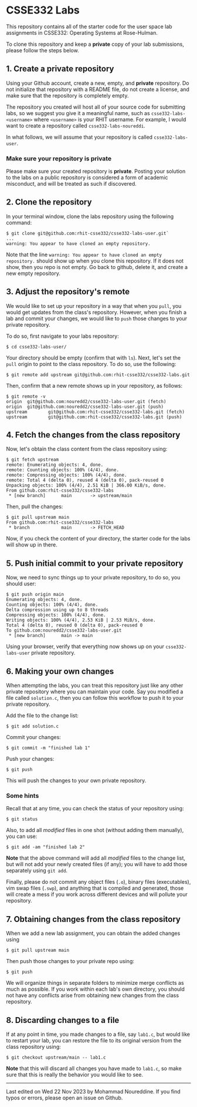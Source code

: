 # CSSE332 Labs

This repository contains all of the starter code for the user space lab
assignments in CSSE332: Operating Systems at Rose-Hulman.

To clone this repository and keep a __private__ copy of your lab submissions, please follow the steps below.

## 1. Create a __private__ repository

Using your Github account, create a new, empty, and __private__ repository. Do
not initialize that repository with a README file, do not create a license, and
make sure that the repository is completely empty.

The repository you created will host all of your source code for submitting
labs, so we suggest you give it a meaningful name, such as
`csse332-labs-<username>` where `<username>` is your RHIT username. For example,
I would want to create a repository called `csse332-labs-noureddi`.

In what follows, we will assume that your repository is called
`csse332-labs-user`.

### Make sure your repository is private

Please make sure your created repository is __private__. Posting your solution
to the labs on a public repository is considered a form of academic misconduct,
and will be treated as such if discovered.

## 2. Clone the repository

In your terminal window, clone the labs repository using the following command:

```shell
$ git clone git@github.com:rhit-csse332/csse332-labs-user.git`
...
warning: You appear to have cloned an empty repository.
```

Note that the line `warning: You appear to have cloned an empty repository.`
should show up when you clone this repository. If it does not show, then you
repo is not empty. Go back to github, delete it, and create a new empty
repository.

## 3. Adjust the repository's remote

We would like to set up your repository in a way that when you `pull`, you would
get updates from the class's repository. However, when you finish a lab and
commit your changes, we would like to `push` those changes to your private
repository.

To do so, first navigate to your labs repository:

```shell
$ cd csse332-labs-user/
```

Your directory should be empty (confirm that with `ls`). Next, let's set the
`pull` origin to point to the class repository. To do so, use the following:

```shell
$ git remote add upstream git@github.com:rhit-csse332/csse332-labs.git
```

Then, confirm that a new remote shows up in your repository, as follows:

```shell
$ git remote -v
origin  git@github.com:nouredd2/csse332-labs-user.git (fetch)
origin  git@github.com:nouredd2/csse332-labs-user.git (push)
upstream        git@github.com:rhit-csse332/csse332-labs.git (fetch)
upstream        git@github.com:rhit-csse332/csse332-labs.git (push)
```

## 4. Fetch the changes from the class repository

Now, let's obtain the class content from the class repository using:

```shell
$ git fetch upstream
remote: Enumerating objects: 4, done.
remote: Counting objects: 100% (4/4), done.
remote: Compressing objects: 100% (4/4), done.
remote: Total 4 (delta 0), reused 4 (delta 0), pack-reused 0
Unpacking objects: 100% (4/4), 2.51 KiB | 366.00 KiB/s, done.
From github.com:rhit-csse332/csse332-labs
 * [new branch]      main       -> upstream/main
```

Then, pull the changes:

```shell
$ git pull upstream main
From github.com:rhit-csse332/csse332-labs
 * branch            main       -> FETCH_HEAD
```

Now, if you check the content of your directory, the starter code for the labs
will show up in there.

## 5. Push initial commit to your private repository

Now, we need to sync things up to your private repository, to do so, you should
user:

```shell
$ git push origin main
Enumerating objects: 4, done.
Counting objects: 100% (4/4), done.
Delta compression using up to 8 threads
Compressing objects: 100% (4/4), done.
Writing objects: 100% (4/4), 2.53 KiB | 2.53 MiB/s, done.
Total 4 (delta 0), reused 0 (delta 0), pack-reused 0
To github.com:nouredd2/csse332-labs-user.git
 * [new branch]      main -> main
```

Using your browser, verify that everything now shows up on your
`csse332-labs-user` private repository.

## 6. Making your own changes

When attempting the labs, you can treat this repository just like any other
private repository where you can maintain your code. Say you modified a file
called `solution.c`, then you can follow this workflow to push it to your
private repository.

Add the file to the change list:

```shell
$ git add solution.c
```

Commit your changes:

```shell
$ git commit -m "finished lab 1"
```

Push your changes:

```shell
$ git push
```

This will push the changes to your own private repository.

### Some hints

Recall that at any time, you can check the status of your repository using:

```shell
$ git status
```

Also, to add all _modified_ files in one shot (without adding them manually),
you can use:

```shell
$ git add -am "finished lab 2"
```

__Note__ that the above command will add all _modified_ files to the change
list, but will not add your newly created files (if any); you will have to add
those separately using `git add`.

Finally, please do not commit any object files (`.o`), binary files
(executables), vim swap files (`.swp`), and anything that is compiled and
generated, those will create a mess if you work across different devices and
will pollute your repository.

## 7. Obtaining changes from the class repository

When we add a new lab assignment, you can obtain the added changes using

```shell
$ git pull upstream main
```

Then push those changes to your private repo using:

```shell
$ git push
```

We will organize things in separate folders to minimize merge conflicts as much
as possible. If you work within each lab's own directory, you should not have
any conflicts arise from obtaining new changes from the class repository.

## 8. Discarding changes to a file

If at any point in time, you made changes to a file, say `lab1.c`, but would
like to restart your lab, you can restore the file to its original version from
the class repository using:

```shell
$ git checkout upstream/main -- lab1.c
```

__Note__ that this will discard all changes you have made to `lab1.c`, so make
sure that this is really the behavior you would like to see.

---

Last edited on Wed 22 Nov 2023 by Mohammad Noureddine. If you find typos or
errors, please open an issue on Github.
